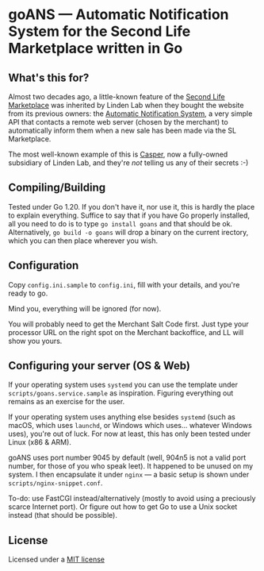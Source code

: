 goANS — Automatic Notification System for the Second Life Marketplace written in Go
===================================================================================

## What's this for?

Almost two decades ago, a little-known feature of the [Second Life Marketplace](https://marketplace.secondlife.com) was inherited by Linden Lab when they bought the website from its previous owners: the [Automatic Notification System](https://wiki.secondlife.com/wiki/Direct_Delivery_and_Automatic_Notification_System), a very simple API that contacts a remote web server (chosen by the merchant) to automatically inform them when a new sale has been made via the SL Marketplace.

The most well-known example of this is [Casper](https://casperdns.com/), now a fully-owned subsidiary of Linden Lab, and they're _not_ telling us any of their secrets :-)

## Compiling/Building

Tested under Go 1.20. If you don't have it, nor use it, this is hardly the place to explain everything. Suffice to say that if you have Go properly installed, all you need to do is to type `go install goans` and that should be ok. Alternatively, `go build -o goans` will drop a binary on the current irectory, which you can then place wherever you wish.

## Configuration

Copy `config.ini.sample` to `config.ini`, fill with your details, and you're ready to go.

Mind you, everything will be ignored (for now).

You will probably need to get the Merchant Salt Code first. Just type your processor URL on the right spot on the Merchant backoffice, and LL will show you yours.

## Configuring your server (OS & Web)

If your operating system uses `systemd` you can use the template under `scripts/goans.service.sample` as inspiration. Figuring everything out remains as an exercise for the user.

If your operating system uses anything else besides `systemd` (such as macOS, which uses `launchd`, or Windows which uses... whatever Windows uses), you're out of luck. For now at least, this has only been tested under Linux (x86 & ARM).

goANS uses port number 9045 by default (well, 904n5 is not a valid port number, for those of you who speak leet). It happened to be unused on my system. I then encapsulate it under `nginx` — a basic setup is shown under `scripts/nginx-snippet.conf`.

To-do: use FastCGI instead/alternatively (mostly to avoid using a preciously scarce Internet port). Or figure out how to get Go to use a Unix socket instead (that should be possible).

## License

Licensed under a [MIT license](https://gwyneth-llewelyn.mit-license.org/)